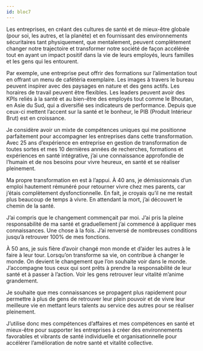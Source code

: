 ```yaml
---
id: bloc7
---
```


Les entreprises, en créant des cultures de santé et de mieux-être globale (pour soi, les autres, et la planète) et en fournissant des environnements sécuritaires tant physiquement, que mentalement, peuvent complètement changer notre trajectoire et transformer notre société de façon accélérée tout en ayant un impact positif dans la vie de leurs employés, leurs familles et les gens qui les entourent.

Par exemple, une entreprise peut offrir des formations sur l’alimentation tout en offrant un menu de cafétéria exemplaire. Les images à travers le bureau peuvent inspirer avec des paysages en nature et des gens actifs. Les horaires de travail peuvent être flexibles. Les leaders peuvent avoir des KPIs reliés à la santé et au bien-être des employés tout comme le Bhoutan, en Asie du Sud, qui a diversifié ses indicateurs de performance. Depuis que ceux-ci mettent l’accent sur la santé et le bonheur, le PIB (Produit Intérieur Brut) est en croissance.

Je considère avoir un mixte de compétences uniques qui me positionne parfaitement pour accompagner les entreprises dans cette transformation. Avec 25 ans d’expérience en entreprise en gestion de transformation de toutes sortes et mes 10 dernières années de recherches, formations et expériences en santé intégrative, j’ai une connaissance approfondie de l’humain et de nos besoins pour vivre heureux, en santé et se réaliser pleinement.

Ma propre transformation en est à l’appui. À 40 ans, je démissionnais d’un emploi hautement rémunéré pour retourner vivre chez mes parents, car j’étais complètement dysfonctionnelle. En fait, je croyais qu’il ne me restait plus beaucoup de temps à vivre. En attendant la mort, j’ai découvert le chemin de la santé.

J’ai compris que le changement commençait par moi. J’ai pris la pleine responsabilité de ma santé et graduellement j’ai commencé à appliquer mes connaissances. Une chose à la fois. J’ai renversé de nombreuses conditions jusqu’à retrouver 100% de mes fonctions.

À 50 ans, je suis fière d’avoir changé mon monde et d’aider les autres à le faire à leur tour. Lorsqu’on transforme sa vie, on contribue à changer le monde. On devient le changement que l’on souhaite voir dans le monde. J’accompagne tous ceux qui sont prêts à prendre la responsabilité de leur santé et à passer à l’action. Voir les gens retrouver leur vitalité m’anime grandement.

Je souhaite que mes connaissances se propagent plus rapidement pour permettre à plus de gens de retrouver leur plein pouvoir et de vivre leur meilleure vie en mettant leurs talents au service des autres pour se réaliser pleinement.

J’utilise donc mes compétences d’affaires et mes compétences en santé et mieux-être pour supporter les entreprises à créer des environnements favorables et vibrants de santé individuelle et organisationnelle pour accélérer l’amélioration de notre santé et vitalité collective.
